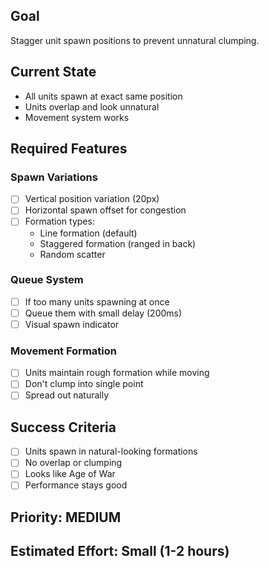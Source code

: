 ##  Goal
Stagger unit spawn positions to prevent unnatural clumping.

##  Current State
-  All units spawn at exact same position
-  Units overlap and look unnatural
-  Movement system works

##  Required Features

### Spawn Variations
- [ ] Vertical position variation (20px)
- [ ] Horizontal spawn offset for congestion
- [ ] Formation types:
  - Line formation (default)
  - Staggered formation (ranged in back)
  - Random scatter

### Queue System
- [ ] If too many units spawning at once
- [ ] Queue them with small delay (200ms)
- [ ] Visual spawn indicator

### Movement Formation
- [ ] Units maintain rough formation while moving
- [ ] Don't clump into single point
- [ ] Spread out naturally

##  Success Criteria
- [ ] Units spawn in natural-looking formations
- [ ] No overlap or clumping
- [ ] Looks like Age of War
- [ ] Performance stays good

##  Priority: MEDIUM

##  Estimated Effort: Small (1-2 hours)
